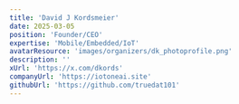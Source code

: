 ```yaml
---
title: 'David J Kordsmeier'
date: 2025-03-05
position: 'Founder/CEO'
expertise: 'Mobile/Embedded/IoT'
avatarResource: 'images/organizers/dk_photoprofile.png'
description: ''
xUrl: 'https://x.com/dkords'
companyUrl: 'https://iotoneai.site'
githubUrl: 'https://github.com/truedat101'
---
```

